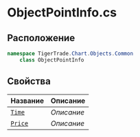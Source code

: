 
# ObjectPointInfo.cs
## Расположение
```csharp
namespace TigerTrade.Chart.Objects.Common  
    class ObjectPointInfo
```

## Свойства
| Название | Описание |
| --- | --- |
| [`Time`](./svoistva/Time.md) | *Описание* |
| [`Price`](./svoistva/Price.md) | *Описание* |
